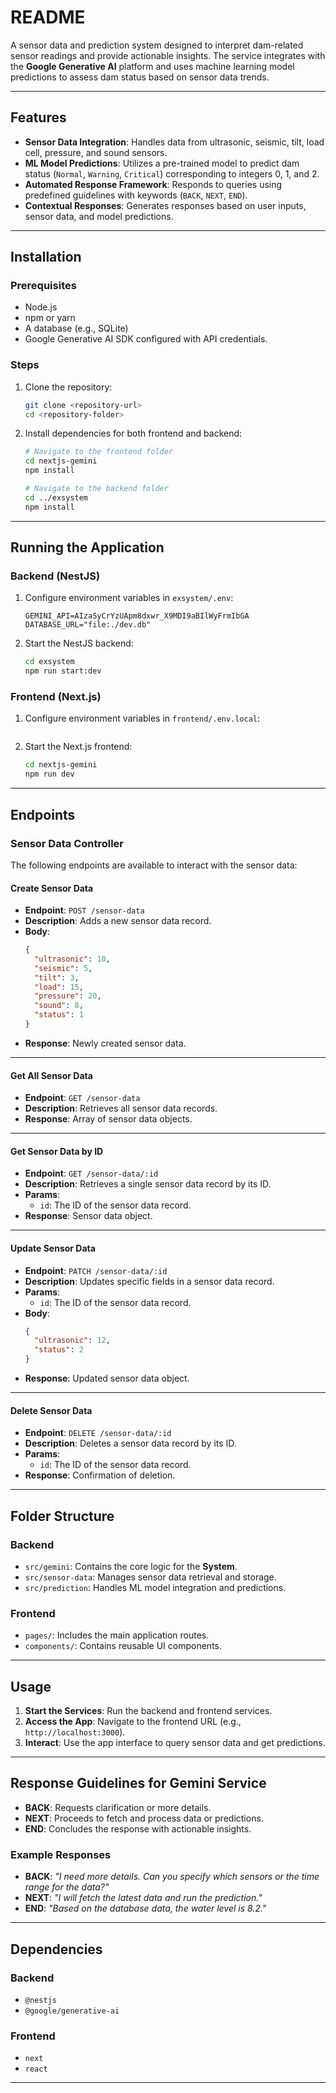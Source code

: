 # README

A sensor data and prediction system designed to interpret dam-related sensor readings and provide actionable insights. The service integrates with the **Google Generative AI** platform and uses machine learning model predictions to assess dam status based on sensor data trends.

---

## Features

- **Sensor Data Integration**: Handles data from ultrasonic, seismic, tilt, load cell, pressure, and sound sensors.
- **ML Model Predictions**: Utilizes a pre-trained model to predict dam status (`Normal`, `Warning`, `Critical`) corresponding to integers 0, 1, and 2.
- **Automated Response Framework**: Responds to queries using predefined guidelines with keywords (`BACK`, `NEXT`, `END`).
- **Contextual Responses**: Generates responses based on user inputs, sensor data, and model predictions.

---

## Installation

### Prerequisites

- Node.js
- npm or yarn
- A database (e.g., SQLite)
- Google Generative AI SDK configured with API credentials.

### Steps

1. Clone the repository:
   ```bash
   git clone <repository-url>
   cd <repository-folder>
   ```

2. Install dependencies for both frontend and backend:
   ```bash
   # Navigate to the frontend folder
   cd nextjs-gemini
   npm install

   # Navigate to the backend folder
   cd ../exsystem
   npm install
   ```

---

## Running the Application

### Backend (NestJS)

1. Configure environment variables in `exsystem/.env`:
   ```env
   GEMINI_API=AIzaSyCrYzUApm8dxwr_X9MDI9aBIlWyFrmIbGA
   DATABASE_URL="file:./dev.db"
   ```

2. Start the NestJS backend:
   ```bash
   cd exsystem
   npm run start:dev
   ```

### Frontend (Next.js)

1. Configure environment variables in `frontend/.env.local`:
   ```env
   
   ```

2. Start the Next.js frontend:
   ```bash
   cd nextjs-gemini
   npm run dev
   ```

---

## Endpoints

### Sensor Data Controller

The following endpoints are available to interact with the sensor data:

#### **Create Sensor Data**
- **Endpoint**: `POST /sensor-data`
- **Description**: Adds a new sensor data record.
- **Body**:
  ```json
  {
    "ultrasonic": 10,
    "seismic": 5,
    "tilt": 3,
    "load": 15,
    "pressure": 20,
    "sound": 8,
    "status": 1
  }
  ```
- **Response**: Newly created sensor data.

---

#### **Get All Sensor Data**
- **Endpoint**: `GET /sensor-data`
- **Description**: Retrieves all sensor data records.
- **Response**: Array of sensor data objects.

---

#### **Get Sensor Data by ID**
- **Endpoint**: `GET /sensor-data/:id`
- **Description**: Retrieves a single sensor data record by its ID.
- **Params**:
  - `id`: The ID of the sensor data record.
- **Response**: Sensor data object.

---

#### **Update Sensor Data**
- **Endpoint**: `PATCH /sensor-data/:id`
- **Description**: Updates specific fields in a sensor data record.
- **Params**:
  - `id`: The ID of the sensor data record.
- **Body**:
  ```json
  {
    "ultrasonic": 12,
    "status": 2
  }
  ```
- **Response**: Updated sensor data object.

---

#### **Delete Sensor Data**
- **Endpoint**: `DELETE /sensor-data/:id`
- **Description**: Deletes a sensor data record by its ID.
- **Params**:
  - `id`: The ID of the sensor data record.
- **Response**: Confirmation of deletion.

---

## Folder Structure

### Backend

- `src/gemini`: Contains the core logic for the **System**.
- `src/sensor-data`: Manages sensor data retrieval and storage.
- `src/prediction`: Handles ML model integration and predictions.

### Frontend

- `pages/`: Includes the main application routes.
- `components/`: Contains reusable UI components.

---

## Usage

1. **Start the Services**: Run the backend and frontend services.
2. **Access the App**: Navigate to the frontend URL (e.g., `http://localhost:3000`).
3. **Interact**: Use the app interface to query sensor data and get predictions.

---

## Response Guidelines for Gemini Service

- **BACK**: Requests clarification or more details.
- **NEXT**: Proceeds to fetch and process data or predictions.
- **END**: Concludes the response with actionable insights.

### Example Responses

- **BACK**: _"I need more details. Can you specify which sensors or the time range for the data?"_
- **NEXT**: _"I will fetch the latest data and run the prediction."_
- **END**: _"Based on the database data, the water level is 8.2."_

---

## Dependencies

### Backend
- `@nestjs`
- `@google/generative-ai`

### Frontend
- `next`
- `react`

---

